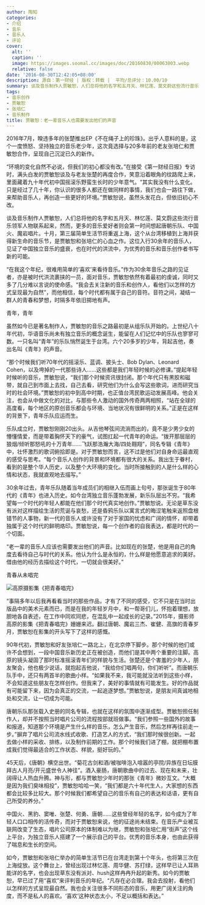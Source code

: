 ```yaml
---
author: 陶知
categories:
- 介绍
- 音乐
- 音乐人
- 评论
cover:
  alt: ''
  caption: ''
  image: https://images.soomal.cc/images/doc/20160830/00063003.webp
  relative: false
date: '2016-08-30T12:42:05+08:00'
description: 源自：第一财经 | 版权：转载 |  平均/总评分：10.00/10
summary: 谈及音乐制作人贾敏恕，人们总将他的名字和五月天、林忆莲、莫文蔚这些流行音乐领军人物联系起来，然而，更多的音乐爱好者则会第一时间想起唐朝乐队、中国火、魔岩唱片。这位入行30余年的音乐人，见证了中国独立音乐的盛衰……
tags:
- 音乐创作
- 贾敏恕
- 张培仁
- 音乐制作
title: 贾敏恕：老一辈音乐人也需要发出他们的声音
---
```


2016年7月，暌违多年的张楚推出EP《不在绳子上的珍珠》。出乎人意料的是，这个一度愤怒、坚持独立的音乐老少年，这次竟选择与20多年前的老友张培仁和贾敏恕合作，呈现自己沉淀已久的新作。

“环境的变化自然不必说，但我们的初心都没有改。”在接受《第一财经日报》专访时，满头白发的贾敏恕谈及与老友张楚的再度合作，笑意沿着眼角的纹路爬上来，里面藏着九十年代初中国摇滚乐野蛮生长时的少年意气。“其实我没有什么变化。只是经过了几十年，你认识的很多人都还在做同样的事情，我们也会一路往下做，来帮助音乐人，再创造一些更好的环境。”贾敏恕说，虽然头发花白，但依旧初心不改。

谈及音乐制作人贾敏恕，人们总将他的名字和五月天、林忆莲、莫文蔚这些流行音乐领军人物联系起来，然而，更多的音乐爱好者则会第一时间想起唐朝乐队、中国火、魔岩唱片。十月，第三届简单生活节将重返上海，这个从台湾移植到上海并获得新生命的音乐节，是贾敏恕和张培仁的心血之作。这位入行30余年的音乐人，见证了中国独立音乐的盛衰，也在时代的洪流中，为优秀的音乐和音乐创作者书写新的可能。

“在我这个年纪，很难用简单的‘喜欢’来看待音乐。”作为30余年音乐之路的见证者，亦是被时代洪流裹挟的一员，面对音乐，贾敏恕依然有着最初的虔诚，同时又多了几分难以言说的使命感。“我会去关注新的音乐和创作人，看他们以怎样的方式呈现最为自然”，而他相信，每个时代都有属于自己的音符。音符之间，凝结一群人的青春和梦想，时隔多年依旧掷地有声。

青年，青年

虽然如今已是著名制作人，贾敏恕的音乐之路最初是从组乐队开始的。上世纪八十年代初，华语音乐尚未有独立音乐的概念诞生，能留在人们记忆中的乐队也寥寥可数。一只名叫“青年”的乐队悄然诞生于台湾。六个20多岁的少年，背起吉他，奏出名叫《青年》的声音。

“那个时候我们听70年代的摇滚乐、蓝调、披头士、Bob Dylan、Leonard Cohen，以及垮掉的一代那些诗人……这些都是我们年轻时候的必修课。”提起年轻时候听的音乐，贾敏恕说，“我们那个时候资讯很封闭。那个年代只有黑胶和磁带，就自己到市面上去找，自己去看，研究他们为什么会写这些歌词，进而研究当时的社会环境。”贾敏恕的初中到高中时期，也正值台湾民歌运动发展高峰。他会关注，也会从中做文化的对比，与那些令人激动的国外传奇两两相照，“站在全球的高度看，每个地区的原创音乐都会与环境、当地状况有很鲜明的关系。”正是在这样的背景下，青年乐队应运而生。

乐队成立时，贾敏恕刚刚20出头。从吉他琴弦间流淌而出的，竟不是少男少女的懵懂情爱，而是带着胸怀天下的豪气，试图扛起一代青年的命运。“拨开那层层的狼烟/倾听那怒吼的十万青年……飞跃那浩瀚大海/四处翱翔”，同名专辑《青年》中，壮怀激烈的歌词俯拾即是。对于贾敏恕而言，这不过是他们对自身命运最直观的感受与思考。“每个音乐人创作的背景和环境都有很大的关系。我出生于眷村，看到的是整个华人历史，以及整个大环境的变化。当时所接触到的人是什么样的心情和状态，我就直观地去描写。”

30余年过去，青年乐队随着当年成员们的相继入伍而画上句号，那张诞生于80年代的《青年》也进入历史。如今台湾独立音乐蓬勃发展，新乐队层出不穷。“我希望每一个时代的年轻人都能在他们那个时代真实地创作。”贾敏恕说。无论是草东没有派对这样描绘生活的荒诞与哀愁，还是昏鸦乐队以寓言式的晦涩笔触来返照盘根错节的人事物，新一代的音乐人或许没有了对于家国的忧虑和广阔的情怀，却带着独属于这个时代的鲜明烙印。贾敏恕说，每一个创作者的自我表达，都是时代的一个切面。

“老一辈的音乐人应该也需要发出他们的声音。比如现在的张楚，他是用自己的角度去看待自己与时代的关系。他认为什么是永恒的，什么样是他愿意追求的美好。借由他的经历去描绘这个时代，一切就会很美好。”

青春从未唱完

![高原摄影集《把青春唱完》](https://images.soomal.cc/images/doc/20151213/00057132_01.webp)





“事隔多年以后我再看看当时的那些作品，才有了不同的感受，它不只是在当时出版品中的美术元素而已，而是在我的年轻岁月中，和一帮哥们儿，怀抱着理想，放胆地各自表述，在工作中同欢同悲，在混乱中一起成长的记录。”2015年，摄影师高原的影集《把青春唱完》姗姗来迟。翻过唐朝、魔岩三杰、崔健、高旗的青春岁月，贾敏恕在影集的开头写下了这样的感慨。

90年代初，贾敏恕和好友张培仁一路北上，在北京停下脚步。那个时候的他们或许不会想到，一段中国音乐新历史正在被创造，而他们是其中两个重要的注脚。高原的镜头凝固了那时标准摇滚青年们的样貌与生活。张楚还是个害羞的少年人，朋友聚会，他也极少说话，就抱起吉他说，“我给你们唱两句，你们听听”。而唐朝乐队手中，还只有两首半的歌曲小样。“如果我不来，我可能就没法听到这些小样，不会知道这些朋友在怎样创作。但我来了，美好的事情就有可能发生。好的作品就有可能留下来，因为会真正的交流，一起追逐梦想。”贾敏恕说，是朋友间真诚地相处和交流，让一切成为可能。

唐朝乐队那张载入史册的同名专辑，也就在这样的氛围中逐渐成型。贾敏恕担任制作人，却并不按照当时唱片公司的流程按部就班做事。“我们参照一些国外的故事和报道，知道那个环境是产生什么样的音乐，怎么产生音乐，然后怎样再往前走一步。”摒弃了唱片公司流水线式收歌、打造艺人的方式，“我们那时候很创新。一起去做小样的采收、排练，以及制作前期的工作。那个时候我们进了棚，就把棚布置成我们觉得最适合的工作状态、样貌，挺好玩的。”

45天后，《唐朝》横空出世。“菊花古剑和酒/被咖啡泡入喧嚣的亭院/异族在日坛膜拜古人月亮/开元盛世令人神往”。酒入豪肠，唐朝歌曲中的过去、现在和未来，壮阔得让人热血升腾。神与形，都与贾敏恕少年时的那张《青年》微妙互文。“大概是因为我们臭味相投”，贾敏恕哈哈一笑，“我们都是六十年代生人，大家想的东西都会比较多比较大。那个时候我们都希望自己的音乐有自己的表达和话语，更有自己所受的养分。”

中国火、黑豹、窦唯、张楚、何勇、唐朝……这些曾经年轻的名字，如今成为了年轻人口口相传的活传奇，而对于贾敏恕来说，他的征途尚未结束。在音乐产业被互联网改变了生态，唱片公司原本的体制难以为继，贾敏恕和张培仁用“街声”这个线上平台，为独立音乐人搭建了一个展示自己的平台。优秀的音乐本身，也由此获得了喘息和生长的空间。

如今，贾敏恕和张培仁举办的简单生活节已在台湾走到第十个年头，也将第三次在上海绽放。这个舞台上，曾经出现过林忆莲、周华健、苏打绿，这样早已让人耳熟能详的名字，也会出现草东没有派对、hush这样冉冉升起的新秀。如今的贾敏恕，早已过了用“喜欢”来评判音乐的年纪。“凡存在必合理。我会去投射，看他们以怎样的方式呈现最自然。我也会关注很多不同形态的音乐，用更广阔关注的角度，而不是私人的喜欢。‘喜欢’这种状态太小，不足以概括和表达。”